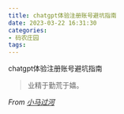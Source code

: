 ```yaml
---
title: chatgpt体验注册账号避坑指南
date: 2023-03-22 16:31:30
categories:
- 码农庄园
tags:
---
```


chatgpt体验注册账号避坑指南

> 业精于勤荒于嬉。

*From [小马过河](https://lh16.github.io)*
